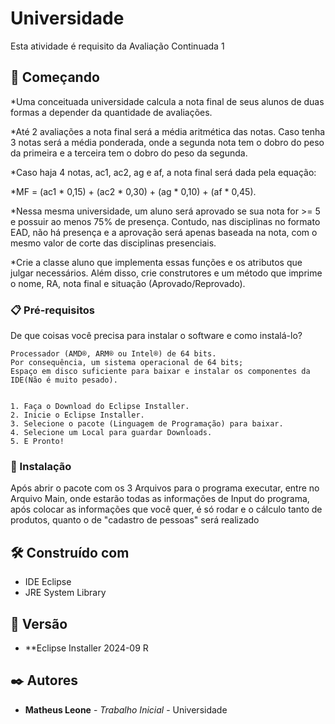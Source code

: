 # Universidade

Esta atividade é requisito da Avaliação Continuada 1

## 🚀 Começando

*Uma conceituada universidade calcula a nota final de seus alunos de duas formas a depender da quantidade de avaliações.

*Até 2 avaliações a nota final será a média aritmética das notas. Caso tenha 3 notas será a média ponderada, onde a segunda nota tem o dobro do peso da primeira e a terceira tem o dobro do peso da segunda.

*Caso haja 4 notas, ac1, ac2, ag e af, a nota final será dada pela equação:

*MF = (ac1 * 0,15) + (ac2 * 0,30) + (ag * 0,10) + (af * 0,45).

*Nessa mesma universidade, um aluno será aprovado se sua nota for >= 5 e possuir ao menos 75% de presença. Contudo, nas disciplinas no formato EAD, não há presença e a aprovação será apenas baseada na nota, com o mesmo valor de corte das disciplinas presenciais.

*Crie a classe aluno que implementa essas funções e os atributos que julgar necessários. Além disso, crie construtores e um método que imprime o nome, RA, nota final e situação (Aprovado/Reprovado).

### 📋 Pré-requisitos

De que coisas você precisa para instalar o software e como instalá-lo?

```
Processador (AMD®, ARM® ou Intel®) de 64 bits.
Por consequência, um sistema operacional de 64 bits;
Espaço em disco suficiente para baixar e instalar os componentes da IDE(Não é muito pesado).


1. Faça o Download do Eclipse Installer.
2. Inicie o Eclipse Installer.
3. Selecione o pacote (Linguagem de Programação) para baixar.
4. Selecione um Local para guardar Downloads.
5. E Pronto!

```

### 🔧 Instalação

Após abrir o pacote com os 3 Arquivos para o programa executar, entre no Arquivo Main, onde estarão todas as informações de Input do programa, após colocar as informações que você quer, é só rodar e o cálculo tanto de produtos, quanto o de "cadastro de pessoas" será realizado

## 🛠️ Construído com

* IDE Eclipse
* JRE System Library

## 📌 Versão

* **Eclipse Installer 2024-09 R


## ✒️ Autores

* **Matheus Leone** - *Trabalho Inicial* - Universidade
